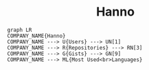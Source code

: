 <h1 align="center">Hanno</h1>

```mermaid
graph LR
COMPANY_NAME{Hanno}
COMPANY_NAME ---> U{Users} ---> UN[1]
COMPANY_NAME ---> R{Repositories} ---> RN[3]
COMPANY_NAME ---> G{Gists} ---> GN[9]
COMPANY_NAME ---> ML{Most Used<br>Languages}
```
